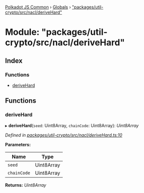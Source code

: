 [Polkadot JS Common](../README.md) › [Globals](../globals.md) › ["packages/util-crypto/src/nacl/deriveHard"](_packages_util_crypto_src_nacl_derivehard_.md)

# Module: "packages/util-crypto/src/nacl/deriveHard"

## Index

### Functions

* [deriveHard](_packages_util_crypto_src_nacl_derivehard_.md#derivehard)

## Functions

###  deriveHard

▸ **deriveHard**(`seed`: Uint8Array, `chainCode`: Uint8Array): *Uint8Array*

*Defined in [packages/util-crypto/src/nacl/deriveHard.ts:10](https://github.com/polkadot-js/common/blob/e7c665e5/packages/util-crypto/src/nacl/deriveHard.ts#L10)*

**Parameters:**

Name | Type |
------ | ------ |
`seed` | Uint8Array |
`chainCode` | Uint8Array |

**Returns:** *Uint8Array*
